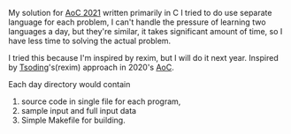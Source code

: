 My solution for [AoC 2021](ventofcode.com/2021/) written primarily
in C
I tried to do use separate language for each problem,
I can't handle the pressure of learning two languages a day,
but they're similar, it takes significant amount of time,
so I have less time to solving the actual problem.

I tried this because I'm inspired by rexim, but I will do it next year.
Inspired by [Tsoding](https://github.com/tsoding)'s(rexim) approach in 2020's [AoC](https://github.com/tsoding/aoc-2020).

Each day directory would contain
1. source code in single file for each program,
2. sample input and full input data
3. Simple Makefile for building.

